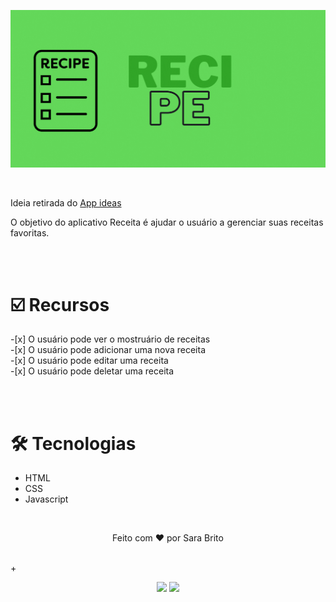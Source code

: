 <p align="center"><img src="images/banner.gif"></p><br>
<p>Ideia retirada do <a href="https://github.com/florinpop17/app-ideas"  target="">App ideas</a></p>


<p>O objetivo do aplicativo Receita é ajudar o usuário a gerenciar suas receitas favoritas.</p>

<br><br>

<h1>☑️ Recursos</h1>
    -[x] O usuário pode ver o mostruário de receitas <br>
    -[x] O usuário pode adicionar uma nova receita <br>
    -[x] O usuário pode editar uma receita <br>
    -[x] O usuário pode deletar uma receita

<br><br>

<h1>🛠️ Tecnologias</h1>
    <ul>
        <li>HTML</li>
        <li>CSS</li>
        <li>Javascript</li>
    </ul>

<br>

<p align="center">Feito com ❤️ por Sara Brito</p>

<br>
+
<div align="center">
 
  <a href="https://www.linkedin.com/in/sara-brito-49312a211/" target="_blank" ><img src="https://img.shields.io/badge/LinkedIn-0077B5?style=for-the-badge&logo=linkedin&logoColor=white" target="_blank"></a>
  <a href="https://www.instagram.com/sara_bds_/" target="_blank" ><img src="https://img.shields.io/badge/Instagram-E4405F?style=for-the-badge&logo=instagram&logoColor=white"></a>
</div>